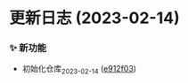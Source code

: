 # 更新日志 (2023-02-14)


### ✨ 新功能

* 初始化仓库<sub>2023-02-14</sub> ([e912f03](https://github.com/tomiaa12/greasy-fork/commit/e912f03ada033dd69776e4ec23ec831d5b2c324d))



